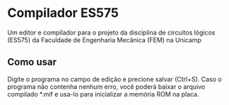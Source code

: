 # Compilador ES575
Um editor e compilador para o projeto da disciplina de circuitos lógicos (ES575) da Faculdade de Engenharia Mecânica (FEM) na Unicamp

## Como usar
Digite o programa no campo de edição e precione salvar (Ctrl+S). Caso o programa não contenha nenhum erro, você poderá baixar o arquivo compilado *.mif e usa-lo para inicializar a memória ROM na placa.
